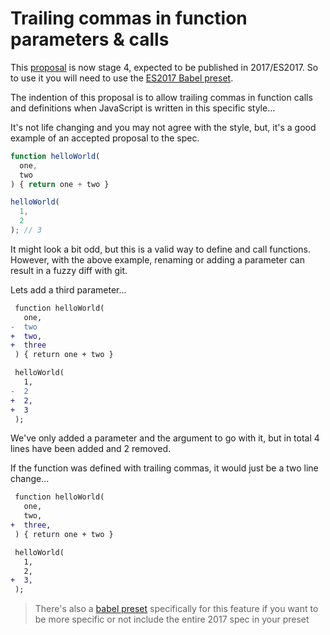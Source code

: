 # Trailing commas in function parameters & calls

This [proposal](https://github.com/tc39/proposal-trailing-function-commas) is now stage 4, expected to be published in 2017/ES2017. So to use it you will need to use the [ES2017 Babel preset](https://www.npmjs.com/package/babel-preset-es2017).


The indention of this proposal is to allow trailing commas in function calls and definitions when JavaScript is written in this specific style...

It's not life changing and you may not agree with the style, but, it's a good example of an accepted proposal to the spec.

```javascript
function helloWorld(
  one,
  two
) { return one + two }

helloWorld(
  1,
  2
); // 3
```

It might look a bit odd, but this is a valid way to define and call functions. However, with the above example, renaming or adding a parameter can result in a fuzzy diff with git.

Lets add a third parameter...

```diff
 function helloWorld(
   one,
-  two
+  two,
+  three
 ) { return one + two }

 helloWorld(
   1,
-  2
+  2,
+  3
 );
```

We've only added a parameter and the argument to go with it, but in total 4 lines have been added and 2 removed.

If the function was defined with trailing commas, it would just be a two line change...

```diff
 function helloWorld(
   one,
   two,
+  three,
 ) { return one + two }

 helloWorld(
   1,
   2,
+  3,
 );
```






> There's also a [babel preset](https://www.npmjs.com/package/babel-plugin-syntax-trailing-function-commas) specifically for this feature if you want to be more specific or not include the entire 2017 spec in your preset

